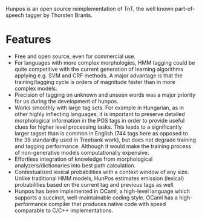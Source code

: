 Hunpos is an open source reimplementation of TnT, the well known part-of-speech tagger by Thorsten Brants.

Features
========

* Free and open source, even for commercial use.
* For languages with more complex morphologies, HMM tagging could be quite competitive with the current generation of learning algorithms applying e.g. SVM and CRF methods. A major advantage is that the training/tagging cycle is orders of magnitude faster than in more complex models.
* Precision of tagging on unknown and unseen words was a major priority for us during the development of hunpos.
* Works smoothly with large tag sets. For example in Hungarian, as in other highly inflecting languages, it is important to preserve detailed morphological information in the POS tags in order to provide useful clues for higher level processing tasks. This leads to a significantly larger tagset than is common in English (744 tags here as opposed to the 36 standardly used in Treebank work), but does not degrade training and tagging performance. Although it would make the training process of non-generative models computationally expensive.
* Effortless integration of knowledge from morphological analyzers/dictionaries into best path calculation.
* Contextualized lexical probabilities with a context window of any size. Unlike traditional HMM models, HunPos estimates emission (lexical) probabilities based on the current tag and previous tags as well.
* Hunpos has been implemented in OCaml, a high-level language which supports a succinct, well-maintainable coding style. OCaml has a high-performance compiler that produces native code with speed comparable to C/C++ implementations.

